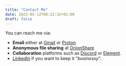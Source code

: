 ```yaml
---
title: "Contact Me"
date: 2023-05-12T00:22:32+01:00
draft: false
---
```


You can reach me via:

- **Email** either at [Gmail](mailto:david2araujo5@gmail.com) or [Proton](mailto:david2araujo5@proton.me).
- **Anonymous file sharing** at [OnionShare](http://h2ecrp45wqkcftcvbkcc2pxuyjjhenxdmct54527i2fm4dikue4cf3yd.onion)
- **Collaboration** platforms such as [Discord](https://discordapp.com/users/david_araujo) or [Element](https://matrix.to/#/@davidjoaraujo:matrix.org).
- [LinkedIn](https://www.linkedin.com/in/david2araujo5/) if you want to keep it "_businessy_".
